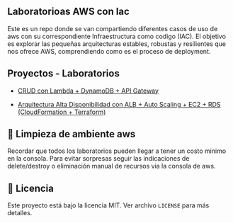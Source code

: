 ## Laboratorioas AWS con Iac

Este es un repo donde se van compartiendo diferentes casos de uso de aws con su correspondiente Infraestructura como codigo (IAC). 
El objetivo es explorar las pequeñas arquitecturas estables, robustas y resilientes que nos ofrece AWS, comprendiendo como es el proceso de deployment.

## Proyectos - Laboratorios

- [CRUD con Lambda + DynamoDB + API Gateway](https://github.com/reinalau/labs-aws-llb/tree/main/CRUD_Lambda-Dynamo-Apigateway)

- [Arquitectura Alta Disponibilidad con ALB + Auto Scaling + EC2 + RDS (CloudFormation + Terraform)](https://github.com/reinalau/labs-aws-llb/tree/main/HA_ALB-AS-EC2-RDS)


## 🧹 Limpieza de ambiente aws
Recordar que todos los laboratorios pueden llegar a tener un costo minimo en la consola. Para evitar sorpresas seguir las indicaciones de delete/destroy o eliminación manual de recursos via la consola de aws.


## 📄 Licencia

Este proyecto está bajo la licencia MIT. Ver archivo `LICENSE` para más detalles.